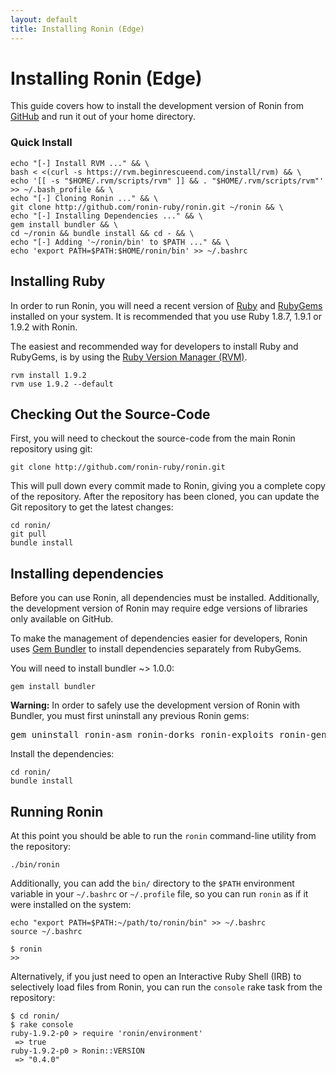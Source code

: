 ```yaml
---
layout: default
title: Installing Ronin (Edge)
---
```


# Installing Ronin (Edge)

This guide covers how to install the development version of Ronin from
[GitHub](http://github.com/ronin-ruby/ronin/) and run it out of your
home directory.

### Quick Install

    echo "[-] Install RVM ..." && \
    bash < <(curl -s https://rvm.beginrescueend.com/install/rvm) && \
    echo '[[ -s "$HOME/.rvm/scripts/rvm" ]] && . "$HOME/.rvm/scripts/rvm"' >> ~/.bash_profile && \
    echo "[-] Cloning Ronin ..." && \
    git clone http://github.com/ronin-ruby/ronin.git ~/ronin && \
    echo "[-] Installing Dependencies ..." && \
    gem install bundler && \
    cd ~/ronin && bundle install && cd - && \
    echo "[-] Adding '~/ronin/bin' to $PATH ..." && \
    echo 'export PATH=$PATH:$HOME/ronin/bin' >> ~/.bashrc

## Installing Ruby

In order to run Ronin, you will need a recent version of
[Ruby](http://www.ruby-lang.org/) and [RubyGems](http://rubygems.org/)
installed on your system. It is recommended that you use Ruby 1.8.7, 1.9.1
or 1.9.2 with Ronin.

The easiest and recommended way for developers to install Ruby and RubyGems,
is by using the [Ruby Version Manager (RVM)](http://rvm.beginrescueend.com/).

    rvm install 1.9.2
    rvm use 1.9.2 --default

## Checking Out the Source-Code

First, you will need to checkout the source-code from the main Ronin
repository using git:

    git clone http://github.com/ronin-ruby/ronin.git

This will pull down every commit made to Ronin, giving you a complete copy of
the repository. After the repository has been cloned, you can update the Git
repository to get the latest changes:

    cd ronin/
    git pull
    bundle install

## Installing dependencies

Before you can use Ronin, all dependencies must be installed. Additionally, the
development version of Ronin may require edge versions of libraries
only available on GitHub.

To make the management of dependencies easier for developers, Ronin uses
[Gem Bundler](http://gembundler.com/) to install dependencies separately from
RubyGems.

You will need to install bundler ~> 1.0.0:

    gem install bundler

<div class="warning">
  <p>
    <b>Warning:</b> In order to safely use the development version of Ronin
    with Bundler, you must first uninstall any previous Ronin gems:
  </p>

  <pre>gem uninstall ronin-asm ronin-dorks ronin-exploits ronin-gen ronin-php ronin-scanners ronin-sql ronin-web ronin</pre>
</div>

Install the dependencies:

    cd ronin/
    bundle install

## Running Ronin

At this point you should be able to run the `ronin` command-line utility
from the repository:

    ./bin/ronin

Additionally, you can add the `bin/` directory to the `$PATH`
environment variable in your `~/.bashrc` or `~/.profile` file, so you can run
`ronin` as if it were installed on the system:

    echo "export PATH=$PATH:~/path/to/ronin/bin" >> ~/.bashrc
    source ~/.bashrc

    $ ronin
    >>

Alternatively, if you just need to open an Interactive Ruby Shell (IRB) to
selectively load files from Ronin, you can run the `console` rake task
from the repository:

    $ cd ronin/
    $ rake console
    ruby-1.9.2-p0 > require 'ronin/environment'
     => true
    ruby-1.9.2-p0 > Ronin::VERSION
     => "0.4.0"

